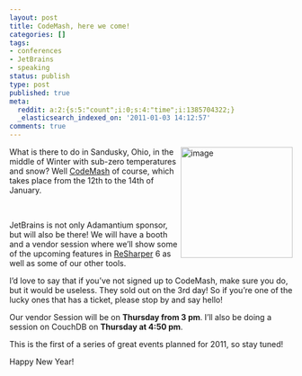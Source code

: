 ```yaml
---
layout: post
title: CodeMash, here we come!
categories: []
tags:
- conferences
- JetBrains
- speaking
status: publish
type: post
published: true
meta:
  reddit: a:2:{s:5:"count";i:0;s:4:"time";i:1385704322;}
  _elasticsearch_indexed_on: '2011-01-03 14:12:57'
comments: true
---
```

<p><a href="http://hhariri.files.wordpress.com/2011/01/image6.png"><img style="display:inline;margin-left:0;margin-right:0;border-width:0;" title="image" border="0" alt="image" align="right" src="http://hhariri.files.wordpress.com/2011/01/image_thumb6.png" width="199" height="197"></a> </p> <p>What is there to do in Sandusky, Ohio, in the middle of Winter with sub-zero temperatures and snow? Well <a href="http://codemash.org">CodeMash</a> of course, which takes place from the 12th to the 14th of January. </p> <p>&nbsp;</p> <p>JetBrains is not only Adamantium sponsor, but will also be there! We will have a booth and a vendor session where we’ll show some of the upcoming features in <a href="http://www.jetbrains.com/resharper">ReSharper</a> 6 as well as some of our other tools. </p> <p>I’d love to say that if you’ve not signed up to CodeMash, make sure you do, but it would be useless. They sold out on the 3rd day! So if you’re one of the lucky ones that has a ticket, please stop by and say hello!&nbsp; </p> <p>Our vendor Session will be on <strong>Thursday from 3 pm</strong>. I’ll also be doing a session on CouchDB on <strong>Thursday at </strong><strong>4:50 pm</strong>. </p> <p>This is the first of a series of great events planned for 2011, so stay tuned!</p> <p>Happy New Year! </p>

